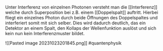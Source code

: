 
Unter Interferenz von einzelnen Photonen versteht man die [[Interferenz]] welche durch Superposition bei z.B. einem [[Doppelspalt]] auftritt. Hierbei fliegt ein einzelnes Photon durch beide Öffnungen des Doppelspaltes und interferiert somit mit sich selber. Dies wird dadurch deutlich, das ein Detektor an einem Spalt, den Kollaps der Wellenfunktion auslöst und sich kein nun kein Interferenzmuster bildet. 

![[Pasted image 20231023201845.png]]
#quantenphysik 